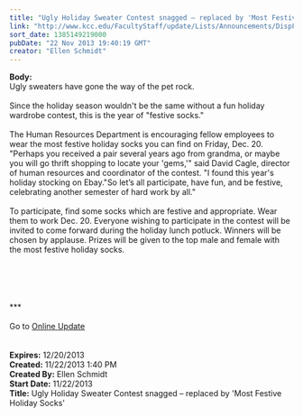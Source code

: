 ```yaml
---
title: "Ugly Holiday Sweater Contest snagged – replaced by 'Most Festive Holiday Socks'"
link: "http://www.kcc.edu/FacultyStaff/update/Lists/Announcements/DispForm.aspx?ID=1339"
sort_date: 1385149219000
pubDate: "22 Nov 2013 19:40:19 GMT"
creator: "Ellen Schmidt"
---
```


<div><b>Body:</b> <div class="ExternalClassD09F96A16FB64C9EA13EDA4C543EB50C"><div>Ugly sweaters have gone the way of the pet rock. </div>
<div> </div>
<div>Since the holiday season wouldn't be the same without a fun holiday wardrobe contest, this is the year of &quot;festive socks.&quot;</div>
<div> </div>
<div>The Human Resources Department is encouraging fellow employees to wear the most festive holiday socks you can find on Friday, Dec. 20.<br /></div>
<div>&quot;Perhaps you received a pair several years ago from grandma, or maybe you will go thrift shopping to locate your 'gems,'&quot; said David Cagle, director of human resources and coordinator of the contest. &quot;I found this year's holiday stocking on Ebay.&quot;So let’s all participate, have fun, and be festive, celebrating another semester of hard work by all.&quot;</div>
<div> </div>
<div>To participate, find some socks which are festive and appropriate. Wear them to work Dec. 20. Everyone wishing to participate in the contest will be invited to come forward during the holiday lunch potluck. Winners will be chosen by applause. Prizes will be given to the top male and female with the most festive holiday socks.</div>
<div> </div>
<div> </div>
<div> </div>
<div> </div>
<div> </div>
<div>
<div></div>
<div></div>
<div>
<div>***</div>
<div> </div>
<div></div>
<div>Go to <a href="/FacultyStaff/update/Pages/dailyupdate.aspx">Online Update</a> </div>
<div></div></div></div>
<div> </div>
<div> </div></div></div>
<div><b>Expires:</b> 12/20/2013</div>
<div><b>Created:</b> 11/22/2013 1:40 PM</div>
<div><b>Created By:</b> Ellen Schmidt</div>
<div><b>Start Date:</b> 11/22/2013</div>
<div><b>Title:</b> Ugly Holiday Sweater Contest snagged – replaced by &#39;Most Festive Holiday Socks&#39;</div>
